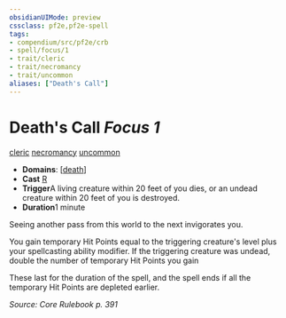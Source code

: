 ```yaml
---
obsidianUIMode: preview
cssclass: pf2e,pf2e-spell
tags:
- compendium/src/pf2e/crb
- spell/focus/1
- trait/cleric
- trait/necromancy
- trait/uncommon
aliases: ["Death's Call"]
---
```

# Death's Call *Focus 1*   
[cleric](../../rules/traits/cleric.md)  [necromancy](../../rules/traits/necromancy.md)  [uncommon](../../rules/traits/uncommon.md)  

- **Domains**: [[death](../setting/domains.md#Death)]
- **Cast** [R](../../rules/core-rulebook/chapter-9-playing-the-game.md#Actions "Reaction") 
- **Trigger**A living creature within 20 feet of you dies, or an undead creature within 20 feet of you is destroyed.
- **Duration**1 minute

Seeing another pass from this world to the next invigorates you.

You gain temporary Hit Points equal to the triggering creature's level plus your spellcasting ability modifier. If the triggering creature was undead, double the number of temporary Hit Points you gain

These last for the duration of the spell, and the spell ends if all the temporary Hit Points are depleted earlier.

*Source: Core Rulebook p. 391*